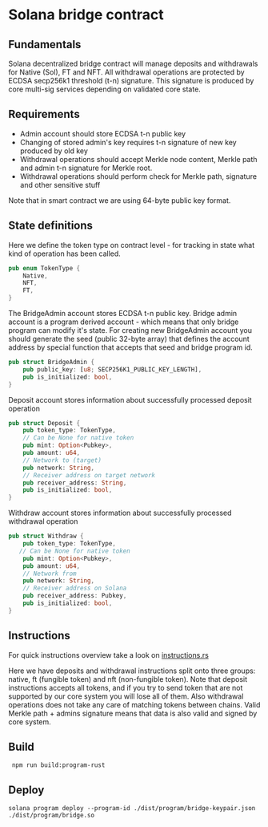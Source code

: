 # Solana bridge contract

## Fundamentals
Solana decentralized bridge contract will manage deposits and withdrawals for Native (Sol), FT and NFT. 
All withdrawal operations are protected by ECDSA secp256k1 threshold (t-n) signature. 
This signature is produced by core multi-sig services depending on validated core state.   

## Requirements
- Admin account should store ECDSA t-n public key
- Changing of stored admin's key requires t-n signature of new key produced by old key
- Withdrawal operations should accept Merkle node content, Merkle path and admin t-n signature for Merkle root.
- Withdrawal operations should perform check for Merkle path, signature and other sensitive stuff

Note that in smart contract we are using 64-byte public key format.

## State definitions
Here we define the token type on contract level - for tracking in state what kind of operation has been called.
```rust
pub enum TokenType {
    Native,
    NFT,
    FT,
}
```

The BridgeAdmin account stores ECDSA t-n public key. Bridge admin account is a program derived account - which means that only bridge program can modify it's state. 
For creating new BridgeAdmin account you should generate the seed (public 32-byte array) 
that defines the account address by special function that accepts that seed and bridge program id.
```rust
pub struct BridgeAdmin {
    pub public_key: [u8; SECP256K1_PUBLIC_KEY_LENGTH],
    pub is_initialized: bool,
}
```

Deposit account stores information about successfully processed deposit operation
```rust
pub struct Deposit {
    pub token_type: TokenType,
    // Can be None for native token
    pub mint: Option<Pubkey>,
    pub amount: u64,
    // Network to (target)
    pub network: String,
    // Receiver address on target network
    pub receiver_address: String,
    pub is_initialized: bool,
}
```

Withdraw account stores information about successfully processed withdrawal operation
```rust
pub struct Withdraw {
    pub token_type: TokenType,
   // Can be None for native token
    pub mint: Option<Pubkey>,
    pub amount: u64,
    // Network from
    pub network: String,
    // Receiver address on Solana
    pub receiver_address: Pubkey,
    pub is_initialized: bool,
}
```

## Instructions

For quick instructions overview take a look on [instructions.rs](./src/instruction.rs) 

Here we have deposits and withdrawal instructions split onto three groups: native, ft (fungible token) and nft (non-fungible token).
Note that deposit instructions accepts all tokens, and if you try to send token that are not supported by our core system you will lose all of them.
Also withdrawal operations does not take any care of matching tokens between chains. 
Valid Merkle path + admins signature means that data is also valid and signed by core system.

## Build

```shell
 npm run build:program-rust
```

## Deploy
```shell
solana program deploy --program-id ./dist/program/bridge-keypair.json ./dist/program/bridge.so
```

